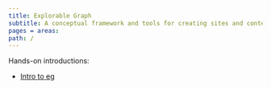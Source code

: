 ```yaml
---
title: Explorable Graph
subtitle: A conceptual framework and tools for creating sites and content pipelines
pages = areas:
path: /
---
```


Hands-on introductions:

- [Intro to eg](eg/intro.html)
